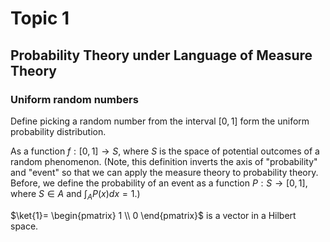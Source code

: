 # Topic 1

## Probability Theory under Language of Measure Theory

### Uniform random numbers

Define picking a random number from the interval $[0,1]$ form the uniform probability distribution.

As a function $f:[0,1]\to S$, where $S$ is the space of potential outcomes of a random phenomenon. (Note, this definition inverts the axis of "probability" and "event" so that we can apply the measure theory to probability theory. Before, we define the probability of an event as a function $P:S\to [0,1]$, where $S\in A$ and $\int_A P(x)dx=1$.)

$\ket{1}= \begin{pmatrix} 1 \\ 0 \end{pmatrix}$ is a vector in a Hilbert space.